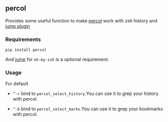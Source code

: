 ## percol

Provides some useful function to make [percol](https://github.com/mooz/percol) work with zsh history and [jump plugin](https://github.com/robbyrussell/oh-my-zsh/blob/master/plugins/jump/jump.plugin.zsh)

### Requirements

```shell
pip install percol
```

And [jump](https://github.com/robbyrussell/oh-my-zsh/blob/master/plugins/jump/jump.plugin.zsh) for `oh-my-zsh` is a optional requirement.

### Usage

For default

- `^-r` bind to `percol_select_history`.You can use it to grep your history with percol.

- `^-b` bind to `percol_select_marks`.You can use it to grep your bookmarks with percol.

